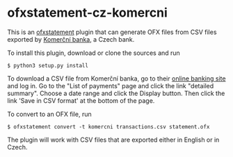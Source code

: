 ofxstatement-cz-komercni
========================

This is an [ofxstatement](https://github.com/kedder/ofxstatement) plugin that can generate OFX files from CSV files exported by [Komerční banka](https://www.kb.cz/en/), a Czech bank.

To install this plugin, download or clone the sources and run

```
$ python3 setup.py install
```

To download a CSV file from Komerční banka, go to their [online banking site](https://www.mojebanka.cz) and log in.  Go to the "List of payments" page and click the link "detailed summary". Choose a date range and click the Display button.  Then click the link 'Save in CSV format' at the bottom of the page.

To convert to an OFX file, run

```
$ ofxstatement convert -t komercni transactions.csv statement.ofx
```

The plugin will work with CSV files that are exported either in English or in Czech.
